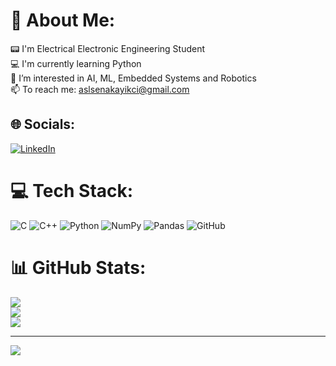 # 💫 About Me:
📟 I'm Electrical Electronic Engineering Student <br>💻 I'm currently learning Python<br>🧠  I’m interested in AI, ML, Embedded Systems and Robotics<br>📫 To reach me: aslsenakayikci@gmail.com<br>


## 🌐 Socials:
[![LinkedIn](https://img.shields.io/badge/LinkedIn-%230077B5.svg?logo=linkedin&logoColor=white)](https://linkedin.com/in/www.linkedin.com/in/aslı-sena-kayıkcı-246108298) 

# 💻 Tech Stack:
![C](https://img.shields.io/badge/c-%2300599C.svg?style=for-the-badge&logo=c&logoColor=white) ![C++](https://img.shields.io/badge/c++-%2300599C.svg?style=for-the-badge&logo=c%2B%2B&logoColor=white) ![Python](https://img.shields.io/badge/python-3670A0?style=for-the-badge&logo=python&logoColor=ffdd54) ![NumPy](https://img.shields.io/badge/numpy-%23013243.svg?style=for-the-badge&logo=numpy&logoColor=white) ![Pandas](https://img.shields.io/badge/pandas-%23150458.svg?style=for-the-badge&logo=pandas&logoColor=white) ![GitHub](https://img.shields.io/badge/github-%23121011.svg?style=for-the-badge&logo=github&logoColor=white)
# 📊 GitHub Stats:
![](https://github-readme-stats.vercel.app/api?username=aslisena&theme=blue_navy&hide_border=false&include_all_commits=false&count_private=false)<br/>
![](https://github-readme-streak-stats.herokuapp.com/?user=aslisena&theme=blue_navy&hide_border=false)<br/>
![](https://github-readme-stats.vercel.app/api/top-langs/?username=aslisena&theme=blue_navy&hide_border=false&include_all_commits=false&count_private=false&layout=compact)

---
[![](https://visitcount.itsvg.in/api?id=aslisena&icon=0&color=0)](https://visitcount.itsvg.in)

<!-- Proudly created with GPRM ( https://gprm.itsvg.in ) -->

